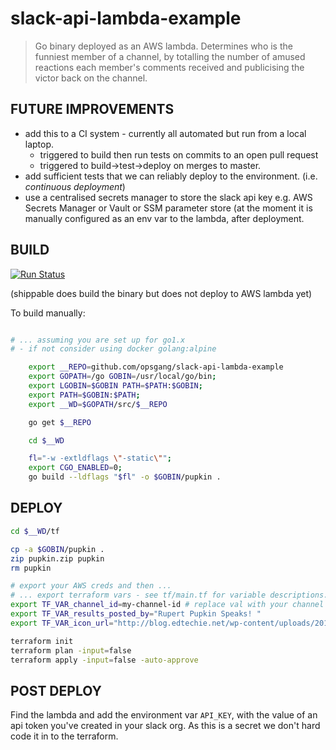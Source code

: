 # slack-api-lambda-example

> Go binary deployed as an AWS lambda.
> Determines who is the funniest member of a channel, by totalling
> the number of amused reactions each member's comments received
> and publicising the victor back on the channel.

## FUTURE IMPROVEMENTS

* add this to a CI system - currently all automated but run from a local laptop.
   * triggered to build then run tests on commits to an open pull request
   * triggered to build->test->deploy on merges to master.
* add sufficient tests that we can reliably deploy to the environment.
   (i.e. *continuous deployment*)
* use a centralised secrets manager to store the slack api key e.g. AWS Secrets Manager or Vault or SSM parameter store (at the moment it is manually configured as an env var to the lambda, after deployment.

## BUILD

[![Run Status](https://api.shippable.com/projects/5b19bfbff9f9060700439319/badge?branch=master)](https://app.shippable.com/github/opsgang/slack-api-lambda-example)

(shippable does build the binary but does not deploy to AWS lambda yet)

To build manually:
```bash

# ... assuming you are set up for go1.x
# - if not consider using docker golang:alpine

    export __REPO=github.com/opsgang/slack-api-lambda-example
    export GOPATH=/go GOBIN=/usr/local/go/bin;
    export LGOBIN=$GOBIN PATH=$PATH:$GOBIN;
    export PATH=$GOBIN:$PATH;
    export __WD=$GOPATH/src/$__REPO

    go get $__REPO

    cd $__WD

    fl="-w -extldflags \"-static\"";
    export CGO_ENABLED=0;
    go build --ldflags "$fl" -o $GOBIN/pupkin .

```

## DEPLOY

```bash
cd $__WD/tf

cp -a $GOBIN/pupkin .
zip pupkin.zip pupkin
rm pupkin

# export your AWS creds and then ...
# ... export terraform vars - see tf/main.tf for variable descriptions.
export TF_VAR_channel_id=my-channel-id # replace val with your channel's id
export TF_VAR_results_posted_by="Rupert Pupkin Speaks! "
export TF_VAR_icon_url="http://blog.edtechie.net/wp-content/uploads/2015/07/kingofcomedy.jpg"

terraform init
terraform plan -input=false
terraform apply -input=false -auto-approve
```

## POST DEPLOY

Find the lambda and add the environment var `API_KEY`, with the value of an api token
you've created in your slack org. As this is a secret we don't hard code it in to the terraform.
